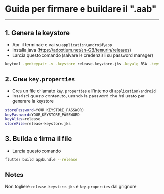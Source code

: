# Guida per firmare e buildare il ".aab"

---

## 1. Genera la keystore

- Apri il terminale e vai su `application\android\app`
- Installa java (https://adoptium.net/en-GB/temurin/releases)
- Lancia questo comando (salvare le credenziali su password manager)

```bash
keytool -genkeypair -v -keystore release-keystore.jks -keyalg RSA -keysize 2048 -validity 10000 -alias release
```

## 2. Crea `key.properties`

- Crea un file chiamato `key.properties` all'interno di `application\android`
- Inserisci questo contenuto, usando la password che hai usato per generare la keystore

```bash
storePassword=YOUR_KEYSTORE_PASSWORD
keyPassword=YOUR_KEYSTORE_PASSWORD
keyAlias=release
storeFile=release-keystore.jks
```

## 3. Builda e firma il file

- Lancia questo comando

```bash
flutter build appbundle --release
```

## Notes

Non togliere `release-keystore.jks` e `key.properties` dal gitignore
